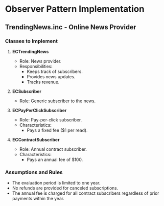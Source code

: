
# Observer Pattern Implementation

## TrendingNews.inc - Online News Provider

### Classes to Implement

1. **ECTrendingNews**
   - Role: News provider.
   - Responsibilities:
     - Keeps track of subscribers.
     - Provides news updates.
     - Tracks revenue.

2. **ECSubscriber**
   - Role: Generic subscriber to the news.

3. **ECPayPerClickSubscriber**
   - Role: Pay-per-click subscriber.
   - Characteristics:
     - Pays a fixed fee ($1 per read).

4. **ECContractSubscriber**
   - Role: Annual contract subscriber.
   - Characteristics:
     - Pays an annual fee of $100.

### Assumptions and Rules

- The evaluation period is limited to one year.
- No refunds are provided for canceled subscriptions.
- The annual fee is charged for all contract subscribers regardless of prior payments within the year.


